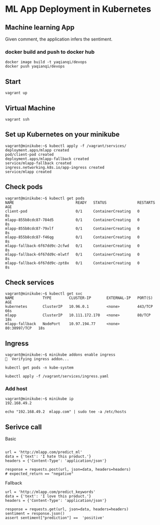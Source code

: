 # ML App Deployment in Kubernetes 

## Machine learning App
Given comment, the application infers the sentiment. 

### docker build and push to docker hub 
```
docker image build -t yaqianqi/devops
docker push yaqianqi/devops
```

## Start 
```
vagrant up
```

## Virtual Machine 
```
vagrant ssh
```
## Set up Kubernetes on your minikube
```
vagrant@minikube:~$ kubectl apply -f /vagrant/services/
deployment.apps/mlapp created
pod/client-pod created
deployment.apps/mlapp-fallback created
service/mlapp-fallback created
ingress.networking.k8s.io/app-ingress created
service/mlapp created
```

## Check pods
```
vagrant@minikube:~$ kubectl get pods
NAME                            READY   STATUS              RESTARTS   AGE
client-pod                      0/1     ContainerCreating   0          8s
mlapp-855b8cdc87-784d5          0/1     ContainerCreating   0          8s
mlapp-855b8cdc87-79xlf          0/1     ContainerCreating   0          8s
mlapp-855b8cdc87-f46qg          0/1     ContainerCreating   0          8s
mlapp-fallback-6f67dd9c-2cfwd   0/1     ContainerCreating   0          8s
mlapp-fallback-6f67dd9c-mlwtf   0/1     ContainerCreating   0          8s
mlapp-fallback-6f67dd9c-zpt8x   0/1     ContainerCreating   0          8s
```

## Check services 
```
vagrant@minikube:~$ kubectl get svc
NAME             TYPE        CLUSTER-IP       EXTERNAL-IP   PORT(S)        AGE
kubernetes       ClusterIP   10.96.0.1        <none>        443/TCP        66s
mlapp            ClusterIP   10.111.172.170   <none>        80/TCP         18s
mlapp-fallback   NodePort    10.97.194.77     <none>        80:30997/TCP   18s
```
## Ingress
```
vagrant@minikube:~$ minikube addons enable ingress
🔎  Verifying ingress addon...

kubectl get pods -n kube-system

kubectl apply -f /vagrant/services/ingress.yaml

```
### Add host
```
vagrant@minikube:~$ minikube ip
192.168.49.2

echo "192.168.49.2  mlapp.com" | sudo tee -a /etc/hosts
```


## Serivce call 
Basic 
```

url = 'http://mlapp.com/predict_ml'
data = {'text': 'I hate this product.'}
headers = {'Content-Type': 'application/json'}

response = requests.post(url, json=data, headers=headers)
# expected_return == "negative" 
```


Fallback
```
url = 'http://mlapp.com/predict_keywords'
data = {'text': 'I love this product.'}
headers = {'Content-Type': 'application/json'}

response = requests.get(url, json=data, headers=headers)
sentiment = response.json()
assert sentiment["prediction"] ==  'positive' 
```
